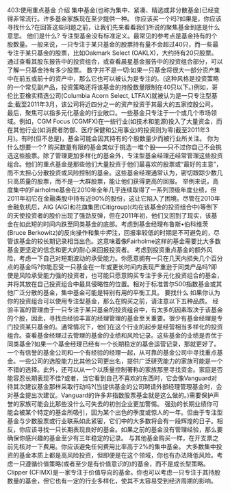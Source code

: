 403:使用重点基金
介绍
集中基金(也称为集中、紧凑、精选或非分散基金)已经变得非常流行。许多基金家族现在至少提供一种。
你应该买一个吗?如果是，你应该寻找什么?在回答这些问题之前，让我们先来看看我们所说的聚焦基金到底是什么意思。
他们是什么?
专注型基金没有标准定义。最常见的参考点是基金持有的个股数量。一般来说，一只专注于某只基金的股票持有量不会超过40只，而一些最专注于某只基金的股票，比如Oakmark Select (OAKLX)，大约持有20只股票。通过查看其股东报告中的投资组合，或查看晨星基金报告中的投资组合部分，可以了解一只基金持有多少股票。
数字并不是一切:如果一只基金将很大一部分资产集中在前五或前十的资产中，那么它也可以被认为是专注的。(这种风格是投资策略的一个常见副产品，投资策略还将该基金的持股数量限制在40只以下。)例如，哥伦比亚橡实精选公司(Columbia Acorn Select, LTFAX)就被认为是一只专注型基金;截至2011年3月，该公司将近四分之一的资产投资于其最大的五家控股公司。
最后，聚焦可以指多元化基金的行业敞口。一些基金只专注于一个或几个市场领域。例如，CGM Focus (CGMFX)在一些行业(如技术和能源)投入了大量资金，而在其他行业(如消费者防御、医疗保健和公用事业)的投资则为零(截至2011年3月)。有时(但不总是)，基金可能会因其持有的个股数量少而被行业所关注。
你为什么想要一个?
购买数量有限的基金类似于挑选一堆个股——只不过你自己不会挑选这些股票。除了管理更加多样化的基金外，专注型基金经理还经常管理这些投资组合。他们的重点基金是那些他们大量投资于他们最喜欢的股票或“最好的主意”，而不太担心分散投资或风险控制的基金。这些基金经理通常认为，密切跟踪少数几只高质量的股票，而不是一大群股票，能让他们获得更高的回报。
举例来说，高度集中的Fairholme基金在2010年全年几乎连续取得了一系列顶级年度业绩，但2011年初它在金融类股中持有近90%的股份，这让它陷入了困境。尽管在2010年金融危机后，AIG (AIG)和花旗集团(Citigroup)(均在该基金的投资组合中)等倒下的天使投资者的股价出现了强劲反弹，但在2011年初，他们又回到了现实，该基金在如此短的时间内跌至同类基金的底部。考虑到基金经理布鲁斯•伯科维茨(Bruce Berkowitz)的反向操作和集中押注，回报率较低的时期是不可避免的，尽管该基金的较长期记录相当出色。这意味着像Fairholme这样的基金需要比大多数基金更坚定的信念和更大的耐心来回报投资者。
考虑到投资重点基金的额外风险，考虑一下自己对短期波动的承受能力。你愿意拥有一只在几天内损失几个百分点的基金吗?你能忍受一只基金在一年或更长时间内表现严重逊于同类产品吗?即使是风险承受能力强的投资者，也可能只愿意购买专注于多元化投资组合的基金，并将其放在自己投资组合中最具侵略性的位置。相对于标准普尔500指数基金或其他广泛分散的基金，集中基金可能是特别有用的平衡工具。
要找什么
如果你认为你的投资组合可以使用专注型基金，那么在购买之前，请注意以下五种品质。
经验丰富的管理由于一只专注于某只基金的投资组合中，有太多的因素取决于该基金的个股，因此，寻找由经验丰富的经理管理的基金至关重要。很少有基金经理是专门投资某只基金的。通常情况下，他们在这个行业的起步是经营相当多样化的投资组合。查看基金经理过去管理的基金的业绩和风险记录。这些基金的业绩是否优于同类基金?如果一个基金经理已经有一个长期稳定的基金运营记录，那就更好了。
一个有信誉的基金公司和一个有经验的经理一起，从可靠的基金公司中寻找重点基金。一些公司的选股能力比其他公司更出名，提供广泛研究能力的家族可能是一个不错的选择。此外，还可以从一个以质量控制著称的家族那里寻找资金。家庭是否能容忍长期表现不佳?或者，当它看到自己不喜欢的东西时，它会像Vanguard对待其次建议基金那样采取行动吗?(当提供基金的公司聘请外部经理管理基金时，会对基金提出次建议。Vanguard的许多非指数股票基金就是这么做的。)需要保护声誉的家族可能会比那些没什么可失去的初创企业更加警惕。
强劲的长期业绩你可能会被某个特定的基金所吸引，因为某个出色的季度或惊人的一年。但由于专注型基金与少数股票或行业联系如此紧密，它们中的大多数将会有一段辉煌的日子。相反，你应该寻找一只长期表现良好的基金。如果之前的基金没有管理经验，那么要确保你感兴趣的基金至少有三年稳定的记录。
与其他基金购买一样，在开支票之前先核对一下费用。你应该避免任何费用比率高于2%的集中基金。
大多数集中投资的基金本质上都是高风险投资，但即便是在这个领域，你也有办法降低风险。考虑一只遵循价值策略(或者至少是有价值意识的)的基金，而不是成长型策略。Clipper (CFIMX)是一家专注于价值导向的基金。你也可以考虑一只专注于其持股数量的基金，但它也有一定的行业多样化，使其不太容易受到经济周期的影响。
